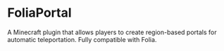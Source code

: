 # FoliaPortal
A Minecraft plugin that allows players to create region-based portals for automatic teleportation. Fully compatible with Folia.
